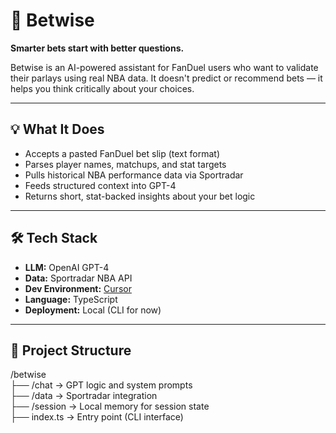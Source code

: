 # 🧠 Betwise

**Smarter bets start with better questions.**

Betwise is an AI-powered assistant for FanDuel users who want to validate their parlays using real NBA data. It doesn't predict or recommend bets — it helps you think critically about your choices.

---

## 💡 What It Does

- Accepts a pasted FanDuel bet slip (text format)
- Parses player names, matchups, and stat targets
- Pulls historical NBA performance data via Sportradar
- Feeds structured context into GPT-4
- Returns short, stat-backed insights about your bet logic

---

## 🛠️ Tech Stack

- **LLM:** OpenAI GPT-4
- **Data:** Sportradar NBA API
- **Dev Environment:** [Cursor](https://www.cursor.so/)
- **Language:** TypeScript
- **Deployment:** Local (CLI for now)

---

## 📂 Project Structure
/betwise  
├── /chat → GPT logic and system prompts  
├── /data → Sportradar integration  
├── /session → Local memory for session state  
├── index.ts → Entry point (CLI interface)